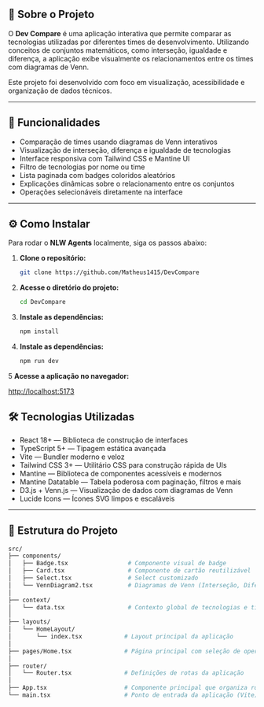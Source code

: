 ## 📂 Sobre o Projeto

O **Dev Compare** é uma aplicação interativa que permite comparar as tecnologias utilizadas por diferentes times de desenvolvimento. Utilizando conceitos de conjuntos matemáticos, como interseção, igualdade e diferença, a aplicação exibe visualmente os relacionamentos entre os times com diagramas de Venn.

Este projeto foi desenvolvido com foco em visualização, acessibilidade e organização de dados técnicos.

---

## 🚀 Funcionalidades

- Comparação de times usando diagramas de Venn interativos
- Visualização de interseção, diferença e igualdade de tecnologias
- Interface responsiva com Tailwind CSS e Mantine UI
- Filtro de tecnologias por nome ou time
- Lista paginada com badges coloridos aleatórios
- Explicações dinâmicas sobre o relacionamento entre os conjuntos
- Operações selecionáveis diretamente na interface

---

## ⚙️ Como Instalar

Para rodar o **NLW Agents** localmente, siga os passos abaixo:

1. **Clone o repositório:**

   ```bash
   git clone https://github.com/Matheus1415/DevCompare
   ```
   
2. **Acesse o diretório do projeto:**

   ```bash
   cd DevCompare
   ```

3. **Instale as dependências:**

   ```bash
   npm install
   ```

4. **Instale as dependências:**

   ```bash
   npm run dev
   ```

5 **Acesse a aplicação no navegador:**

   [http://localhost:5173](http://localhost:5173)


## 🛠️ Tecnologias Utilizadas

- React 18+ — Biblioteca de construção de interfaces
- TypeScript 5+ — Tipagem estática avançada
- Vite — Bundler moderno e veloz
- Tailwind CSS 3+ — Utilitário CSS para construção rápida de UIs
- Mantine — Biblioteca de componentes acessíveis e modernos
- Mantine Datatable — Tabela poderosa com paginação, filtros e mais
- D3.js + Venn.js — Visualização de dados com diagramas de Venn
- Lucide Icons — Ícones SVG limpos e escaláveis

---

## 📁 Estrutura do Projeto

```bash
src/
├── components/
│   ├── Badge.tsx                 # Componente visual de badge
│   ├── Card.tsx                  # Componente de cartão reutilizável
│   ├── Select.tsx                # Select customizado
│   └── VennDiagram2.tsx          # Diagramas de Venn (Interseção, Diferença, Igualdade)
│
├── context/
│   └── data.tsx                  # Contexto global de tecnologias e times
│
├── layouts/
│   └── HomeLayout/
│       └── index.tsx            # Layout principal da aplicação 
│
├── pages/Home.tsx               # Página principal com seleção de operações
│
├── router/
│   └── Router.tsx               # Definições de rotas da aplicação
│
├── App.tsx                      # Componente principal que organiza rotas/layout
└── main.tsx                     # Ponto de entrada da aplicação (Vite)

```
